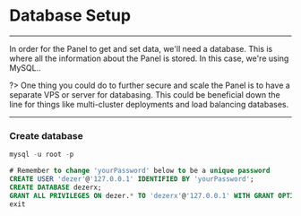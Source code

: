 # Database Setup
***
In order for the Panel to get and set data, we'll need a database.
This is where all the information about the Panel is stored.
In this case, we're using MySQL.. 

?>
One thing you could do to further secure and scale the Panel is to have a 
separate VPS or server for databasing. This could be beneficial down the 
line for things like multi-cluster deployments and load balancing databases.

***
### Create database
```sql
mysql -u root -p

# Remember to change 'yourPassword' below to be a unique password
CREATE USER 'dezer'@'127.0.0.1' IDENTIFIED BY 'yourPassword';
CREATE DATABASE dezerx;
GRANT ALL PRIVILEGES ON dezer.* TO 'dezerx'@'127.0.0.1' WITH GRANT OPTION;
exit
```